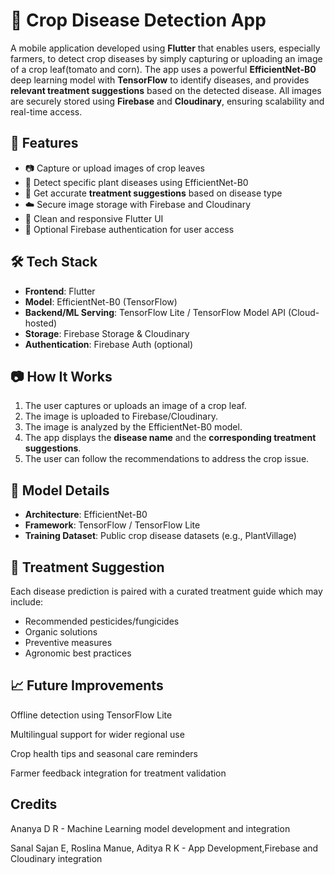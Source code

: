 # 🌾 Crop Disease Detection App

A mobile application developed using **Flutter** that enables users, especially farmers, to detect crop diseases by simply capturing or uploading an image of a crop leaf(tomato and corn). The app uses a powerful **EfficientNet-B0** deep learning model with **TensorFlow** to identify diseases, and provides **relevant treatment suggestions** based on the detected disease. All images are securely stored using **Firebase** and **Cloudinary**, ensuring scalability and real-time access.

## 🚀 Features

- 📷 Capture or upload images of crop leaves
- 🤖 Detect specific plant diseases using EfficientNet-B0
- 💊 Get accurate **treatment suggestions** based on disease type
- ☁️ Secure image storage with Firebase and Cloudinary
- 📱 Clean and responsive Flutter UI
- 🔐 Optional Firebase authentication for user access

## 🛠️ Tech Stack

- **Frontend**: Flutter
- **Model**: EfficientNet-B0 (TensorFlow)
- **Backend/ML Serving**: TensorFlow Lite / TensorFlow Model API (Cloud-hosted)
- **Storage**: Firebase Storage & Cloudinary
- **Authentication**: Firebase Auth (optional)

## 📷 How It Works

1. The user captures or uploads an image of a crop leaf.
2. The image is uploaded to Firebase/Cloudinary.
3. The image is analyzed by the EfficientNet-B0 model.
4. The app displays the **disease name** and the **corresponding treatment suggestions**.
5. The user can follow the recommendations to address the crop issue.

## 🧠 Model Details

- **Architecture**: EfficientNet-B0
- **Framework**: TensorFlow / TensorFlow Lite
- **Training Dataset**: Public crop disease datasets (e.g., PlantVillage)

## 💊 Treatment Suggestion

Each disease prediction is paired with a curated treatment guide which may include:
- Recommended pesticides/fungicides
- Organic solutions
- Preventive measures
- Agronomic best practices

## 📈 Future Improvements
Offline detection using TensorFlow Lite

Multilingual support for wider regional use

Crop health tips and seasonal care reminders

Farmer feedback integration for treatment validation

## Credits
Ananya D R - Machine Learning model development and integration  

Sanal Sajan E, Roslina Manue, Aditya R K - App Development,Firebase and Cloudinary integration
